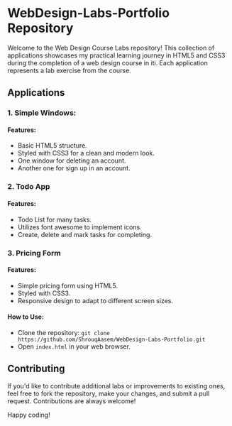 # WebDesign-Labs-Portfolio Repository

Welcome to the Web Design Course Labs repository! This collection of applications showcases my practical learning journey in HTML5 and CSS3 during the completion of a web design course in iti. 
Each application represents a lab exercise from the course.

## Applications

### 1. Simple Windows:

#### Features:
- Basic HTML5 structure.
- Styled with CSS3 for a clean and modern look.
- One window for deleting an account.
- Another one for sign up in an account.


### 2. Todo App

#### Features:
- Todo List for many tasks.
- Utilizes font awesome to implement icons.
- Create, delete and mark tasks for completing.


### 3. Pricing Form

#### Features:
- Simple pricing form using HTML5.
- Styled with CSS3.
- Responsive design to adapt to different screen sizes.



#### How to Use:
- Clone the repository: `git clone https://github.com/ShrouqAasem/WebDesign-Labs-Portfolio.git`
- Open `index.html` in your web browser.

## Contributing

If you'd like to contribute additional labs or improvements to existing ones, feel free to fork the repository, make your changes, and submit a pull request. 
Contributions are always welcome!


Happy coding!

